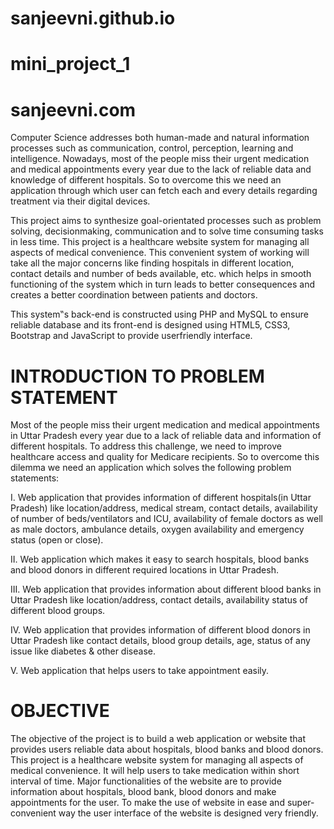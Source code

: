 # sanjeevni.github.io
# mini_project_1
# sanjeevni.com
Computer Science addresses both human-made and natural information processes such as communication, control, perception, learning and intelligence. Nowadays, most of the people miss their urgent medication and medical appointments every year due to the lack of reliable data and knowledge of different hospitals. So to overcome this we need an application through which user can fetch each and every details regarding treatment via their digital devices.

This project aims to synthesize goal-orientated processes such as problem solving, decisionmaking, communication and to solve time consuming tasks in less time. This project is a healthcare website system for managing all aspects of medical convenience. This convenient system of working will take all the major concerns like finding hospitals in different location, contact details and number of beds available, etc. which helps in smooth functioning of the system which in turn leads to better consequences and creates a better coordination between patients and doctors.

This system‟s back-end is constructed using PHP and MySQL to ensure reliable database and its front-end is designed using HTML5, CSS3, Bootstrap and JavaScript to provide userfriendly interface.

# INTRODUCTION TO PROBLEM STATEMENT

Most of the people miss their urgent medication and medical appointments in Uttar Pradesh every year due to a lack of reliable data and information of different hospitals. To address this challenge, we need to improve healthcare access and quality for Medicare recipients. So to overcome this dilemma we need an application which solves the following problem statements:

I. Web application that provides information of different hospitals(in Uttar Pradesh) like location/address, medical stream, contact details, availability of number of beds/ventilators and ICU, availability of female doctors as well as male doctors, ambulance details, oxygen availability and emergency status (open or close).

II. Web application which makes it easy to search hospitals, blood banks and blood donors in different required locations in Uttar Pradesh.

III. Web application that provides information about different blood banks in Uttar Pradesh like location/address, contact details, availability status of different blood groups.

IV. Web application that provides information of different blood donors in Uttar Pradesh like contact details, blood group details, age, status of any issue like diabetes & other disease.

V. Web application that helps users to take appointment easily.

# OBJECTIVE

The objective of the project is to build a web application or website that provides users reliable data about hospitals, blood banks and blood donors. This project is a healthcare website system for managing all aspects of medical convenience. It will help users to take medication within short interval of time. Major functionalities of the website are to provide information about hospitals, blood bank, blood donors and make appointments for the user. To make the use of website in ease and super-convenient way the user interface of the website is designed very friendly.
